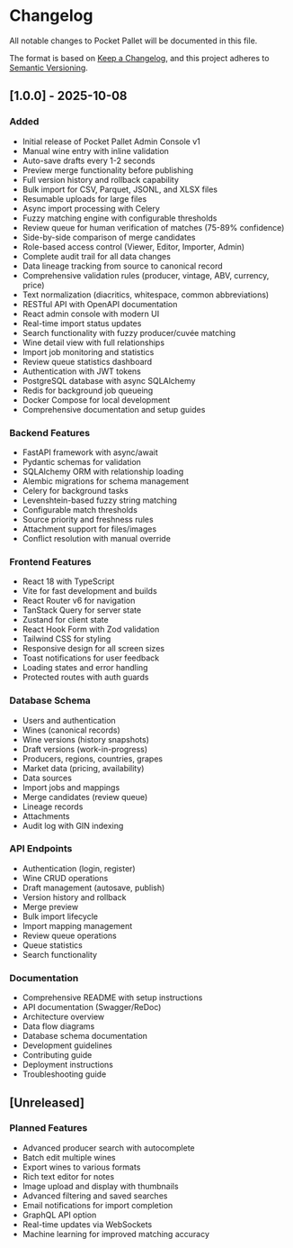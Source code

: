 # Changelog

All notable changes to Pocket Pallet will be documented in this file.

The format is based on [Keep a Changelog](https://keepachangelog.com/en/1.0.0/),
and this project adheres to [Semantic Versioning](https://semver.org/spec/v2.0.0.html).

## [1.0.0] - 2025-10-08

### Added
- Initial release of Pocket Pallet Admin Console v1
- Manual wine entry with inline validation
- Auto-save drafts every 1-2 seconds
- Preview merge functionality before publishing
- Full version history and rollback capability
- Bulk import for CSV, Parquet, JSONL, and XLSX files
- Resumable uploads for large files
- Async import processing with Celery
- Fuzzy matching engine with configurable thresholds
- Review queue for human verification of matches (75-89% confidence)
- Side-by-side comparison of merge candidates
- Role-based access control (Viewer, Editor, Importer, Admin)
- Complete audit trail for all data changes
- Data lineage tracking from source to canonical record
- Comprehensive validation rules (producer, vintage, ABV, currency, price)
- Text normalization (diacritics, whitespace, common abbreviations)
- RESTful API with OpenAPI documentation
- React admin console with modern UI
- Real-time import status updates
- Search functionality with fuzzy producer/cuvée matching
- Wine detail view with full relationships
- Import job monitoring and statistics
- Review queue statistics dashboard
- Authentication with JWT tokens
- PostgreSQL database with async SQLAlchemy
- Redis for background job queueing
- Docker Compose for local development
- Comprehensive documentation and setup guides

### Backend Features
- FastAPI framework with async/await
- Pydantic schemas for validation
- SQLAlchemy ORM with relationship loading
- Alembic migrations for schema management
- Celery for background tasks
- Levenshtein-based fuzzy string matching
- Configurable match thresholds
- Source priority and freshness rules
- Attachment support for files/images
- Conflict resolution with manual override

### Frontend Features
- React 18 with TypeScript
- Vite for fast development and builds
- React Router v6 for navigation
- TanStack Query for server state
- Zustand for client state
- React Hook Form with Zod validation
- Tailwind CSS for styling
- Responsive design for all screen sizes
- Toast notifications for user feedback
- Loading states and error handling
- Protected routes with auth guards

### Database Schema
- Users and authentication
- Wines (canonical records)
- Wine versions (history snapshots)
- Draft versions (work-in-progress)
- Producers, regions, countries, grapes
- Market data (pricing, availability)
- Data sources
- Import jobs and mappings
- Merge candidates (review queue)
- Lineage records
- Attachments
- Audit log with GIN indexing

### API Endpoints
- Authentication (login, register)
- Wine CRUD operations
- Draft management (autosave, publish)
- Version history and rollback
- Merge preview
- Bulk import lifecycle
- Import mapping management
- Review queue operations
- Queue statistics
- Search functionality

### Documentation
- Comprehensive README with setup instructions
- API documentation (Swagger/ReDoc)
- Architecture overview
- Data flow diagrams
- Database schema documentation
- Development guidelines
- Contributing guide
- Deployment instructions
- Troubleshooting guide

## [Unreleased]

### Planned Features
- Advanced producer search with autocomplete
- Batch edit multiple wines
- Export wines to various formats
- Rich text editor for notes
- Image upload and display with thumbnails
- Advanced filtering and saved searches
- Email notifications for import completion
- GraphQL API option
- Real-time updates via WebSockets
- Machine learning for improved matching accuracy

